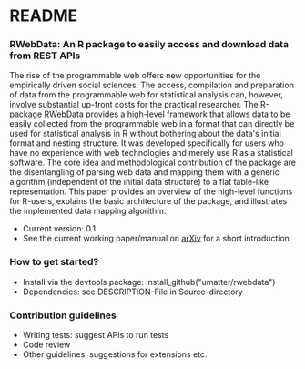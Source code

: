 # README #


### RWebData: An R package to easily access and download data from REST APIs ###

The rise of the programmable web offers new opportunities for the empirically driven social sciences. The access, compilation and preparation of data from the programmable web for statistical analysis can, however, involve substantial up-front costs for the practical researcher. The R-package RWebData provides a high-level framework that allows data to be easily collected from the programmable web in a format that can directly be used for statistical analysis in R without bothering about the data's initial format and nesting structure. It was developed specifically for users who have no experience with web technologies and merely use R as a statistical software. The core idea and methodological contribution of the package are the disentangling of parsing web data and mapping them with a generic algorithm (independent of the initial data structure) to a flat table-like representation. This paper provides an overview of the high-level functions for R-users, explains the basic architecture of the package, and illustrates the implemented data mapping algorithm.


* Current version: 0.1
* See the current working paper/manual on [arXiv](http://arxiv.org/abs/1603.00293) for a short introduction

### How to get started? ###

* Install via the devtools package: install_github("umatter/rwebdata")
* Dependencies: see DESCRIPTION-File in Source-directory

### Contribution guidelines ###

* Writing tests: suggest APIs to run tests
* Code review
* Other guidelines: suggestions for extensions etc.
